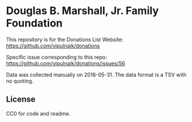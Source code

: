 # Douglas B. Marshall, Jr. Family Foundation

This repository is for the Donations List Website: https://github.com/vipulnaik/donations

Specific issue corresponding to this repo: https://github.com/vipulnaik/donations/issues/56

Data was collected manually on 2018-05-31. The data format is a TSV with no quoting.

## License

CC0 for code and readme.
